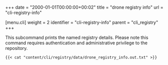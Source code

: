 +++
date = "2000-01-01T00:00:00+00:02"
title = "drone registry info"
url = "cli-registry-info"

[menu.cli]
  weight = 2
  identifier = "cli-registry-info"
  parent = "cli_registry"
+++

This subcommand prints the named registry details. Please note this command requires authentication and administrative privilege to the repository.

```text
{{< cat "content/cli/registry/data/drone_registry_info.out.txt" >}}
```
